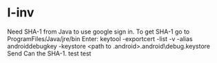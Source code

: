 # I-inv

Need SHA-1 from Java to use google sign in.
To get SHA-1 go to ProgramFiles/Java/jre/bin
Enter:
keytool -exportcert -list -v -alias androiddebugkey -keystore <path to .android>\.android\debug.keystore 
Send Can the SHA-1.
test
test